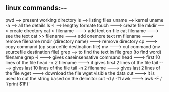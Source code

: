 linux commands:--
----------------------
pwd --> present working directory 
ls  --> listing files
uname --> kernel
uname -a --> all the details
ls -l --> lengthy formate
touch ---> create file 
mkdir ---> create directory 
cat > filename ---> add text on file
cat filename ---> see the text 
cat >> filename ---> add onemore text 
rm filename ---> remove filename
rmdir (directory name) ---> remove directory 
cp ---> copy command (cp sourcefile destination file)
mv ---> cut command (mv sourcefile destination file)
grep --> to find the text in file
grep (to find word) filename
grep -i ---> gives caseinsensative command
head ---> first 10 lines of the file
head -n 2 filename ---> it gives first 2 lines of the file
tail ----> gives last 10 lines of the file
tail -n 2 filename ---> gives last 2 lines of the file
wget ---> download the file
wget <url> visible the data 
cut ---> it is used to cut the string based on the delimitor
cut -d / -f1
awk ---> 
awk -F / '{print $1F}'



